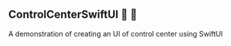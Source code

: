 ## ControlCenterSwiftUI :tada: :rocket:

A demonstration of creating an UI of control center using SwiftUI
